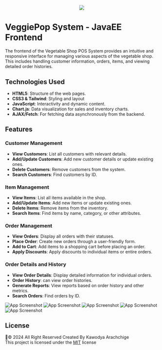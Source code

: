 
<h1 align="center">
    <img src="https://readme-typing-svg.herokuapp.com/?font=Righteous&size=35&center=true&vCenter=true&width=500&height=70&duration=4000&lines=Java+EE+POS+Frontend+🥦🥕&color=800000" />
</h1>

# VeggiePop System - JavaEE Frontend
The frontend of the Vegetable Shop POS System provides an intuitive and responsive interface for managing various aspects of the vegetable shop. This includes handling customer information, orders, items, and viewing detailed order histories.

## Technologies Used

- **HTML5**: Structure of the web pages.
- **CSS3 & Tailwind**: Styling and layout
- **JavaScript**: Interactivity and dynamic content. 
- **Chart.js**: Data visualization for sales and inventory charts.
- **AJAX/Fetch**: For fetching data asynchronously from the backend.

## Features

### Customer Management

- **View Customers**: List all customers with relevant details.
- **Add/Update Customers**: Add new customer details or update existing ones.
- **Delete Customers**: Remove customers from the system.
- **Search Customers**: Find customers by ID.

### Item Management

- **View Items**: List all items available in the shop.
- **Add/Update Items**: Add new items or update existing ones.
- **Delete Items**: Remove items from the inventory.
- **Search Items**: Find items by name, category, or other attributes.

### Order Management

- **View Orders**: Display all orders with their statuses.
- **Place Order**: Create new orders through a user-friendly form.
- **Add to Cart**: Add items to a shopping cart before placing an order.
- **Apply Discounts**: Apply discounts to individual items or entire orders.

### Order Details and History

- **View Order Details**: Display detailed information for individual orders.
- **Order History**: can view order histories.
- **Generate Reports**: View reports based on order history and other metrics.
- **Search Orders**: Find orders by ID.


![App Screenshot](https://imgur.com/9sBlRDo.png)
![App Screenshot](https://imgur.com/UOrwWPm.png)
![App Screenshot](https://imgur.com/h41lKUK.png)
![App Screenshot](https://imgur.com/uojHwJw.png)
![App Screenshot](https://imgur.com/FU28osj.png)

 ## License
🦇© 2024 All Right Reserved Created By Kawodya Arachchige 
<br/>
This project is licensed under the [MIT](LICENSE) license
